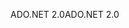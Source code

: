 <span data-ttu-id="ea1e3-101">ADO.NET 2.0</span><span class="sxs-lookup"><span data-stu-id="ea1e3-101">ADO.NET 2.0</span></span>